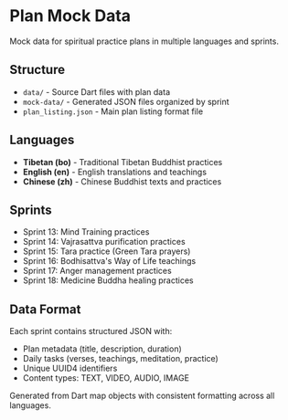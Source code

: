 # Plan Mock Data

Mock data for spiritual practice plans in multiple languages and sprints.

## Structure

- `data/` - Source Dart files with plan data
- `mock-data/` - Generated JSON files organized by sprint
- `plan_listing.json` - Main plan listing format file

## Languages

- **Tibetan (bo)** - Traditional Tibetan Buddhist practices
- **English (en)** - English translations and teachings
- **Chinese (zh)** - Chinese Buddhist texts and practices

## Sprints

- Sprint 13: Mind Training practices
- Sprint 14: Vajrasattva purification practices
- Sprint 15: Tara practice (Green Tara prayers)
- Sprint 16: Bodhisattva's Way of Life teachings
- Sprint 17: Anger management practices
- Sprint 18: Medicine Buddha healing practices

## Data Format

Each sprint contains structured JSON with:

- Plan metadata (title, description, duration)
- Daily tasks (verses, teachings, meditation, practice)
- Unique UUID4 identifiers
- Content types: TEXT, VIDEO, AUDIO, IMAGE

Generated from Dart map objects with consistent formatting across all languages.
